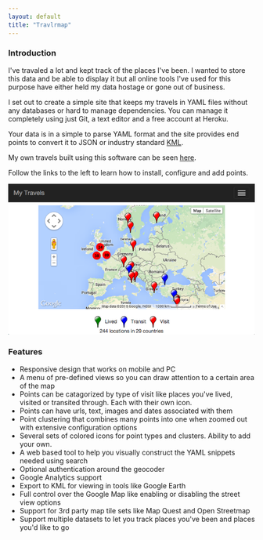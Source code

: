 ```yaml
---
layout: default
title: "Travlrmap"
---
```


### Introduction

I've travaled a lot and kept track of the places I've been.  I wanted to store this data and be able to display it but all online tools I've used for this purpose have either held my data hostage or gone out of business.

I set out to create a simple site that keeps my travels in YAML files without any databases or hard to manage dependencies.  You can manage it completely using just Git, a text editor and a free account at Heroku.

Your data is in a simple to parse YAML format and the site provides end points to convert it to JSON or industry standard [KML](http://en.wikipedia.org/wiki/Keyhole_Markup_Language).

My own travels built using this software can be seen [here](http://travels.devco.net/).

Follow the links to the left to learn how to install, configure and add points.

![Preview](travlrmap-preview.png)

### Features

  * Responsive design that works on mobile and PC
  * A menu of pre-defined views so you can draw attention to a certain area of the map
  * Points can be catagorized by type of visit like places you've lived, visited or transited through.  Each with their own icon.
  * Points can have urls, text, images and dates associated with them
  * Point clustering that combines many points into one when zoomed out with extensive configuration options
  * Several sets of colored icons for point types and clusters.  Ability to add your own.
  * A web based tool to help you visually construct the YAML snippets needed using search
  * Optional authentication around the geocoder
  * Google Analytics support
  * Export to KML for viewing in tools like Google Earth
  * Full control over the Google Map like enabling or disabling the street view options
  * Support for 3rd party map tile sets like Map Quest and Open Streetmap
  * Support multiple datasets to let you track places you've been and places you'd like to go
